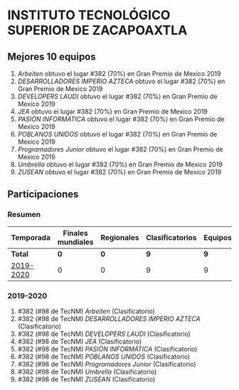 # INSTITUTO TECNOLÓGICO SUPERIOR DE ZACAPOAXTLA

## Mejores 10 equipos

1. _Arbeiten_ obtuvo el lugar #382 (70%) en Gran Premio de Mexico 2019
1. _DESARROLLADORES IMPERIO AZTECA_ obtuvo el lugar #382 (70%) en Gran Premio de Mexico 2019
1. _DEVELOPERS LAUDI_ obtuvo el lugar #382 (70%) en Gran Premio de Mexico 2019
1. _JEA_ obtuvo el lugar #382 (70%) en Gran Premio de Mexico 2019
1. _PASIÓN INFORMÁTICA_ obtuvo el lugar #382 (70%) en Gran Premio de Mexico 2019
1. _POBLANOS UNIDOS_ obtuvo el lugar #382 (70%) en Gran Premio de Mexico 2019
1. _Programadores Junior_ obtuvo el lugar #382 (70%) en Gran Premio de Mexico 2019
1. _Umbrella_ obtuvo el lugar #382 (70%) en Gran Premio de Mexico 2019
1. _ZUSEAN_ obtuvo el lugar #382 (70%) en Gran Premio de Mexico 2019

## Participaciones

### Resumen

| Temporada | Finales mundiales | Regionales | Clasificatorios | Equipos |
| --- | --- | --- | --- | --- |
| **Total** | **0** | **0** | **9** | **9** |
| [2019-2020](#2019-2020) | 0 | 0 | 9 | 9 |

### 2019-2020

1. #382 (#98 de TecNM) _Arbeiten_ (Clasificatorio)
1. #382 (#98 de TecNM) _DESARROLLADORES IMPERIO AZTECA_ (Clasificatorio)
1. #382 (#98 de TecNM) _DEVELOPERS LAUDI_ (Clasificatorio)
1. #382 (#98 de TecNM) _JEA_ (Clasificatorio)
1. #382 (#98 de TecNM) _PASIÓN INFORMÁTICA_ (Clasificatorio)
1. #382 (#98 de TecNM) _POBLANOS UNIDOS_ (Clasificatorio)
1. #382 (#98 de TecNM) _Programadores Junior_ (Clasificatorio)
1. #382 (#98 de TecNM) _Umbrella_ (Clasificatorio)
1. #382 (#98 de TecNM) _ZUSEAN_ (Clasificatorio)



